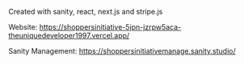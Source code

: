 Created with sanity, react, next.js and stripe.js






Website: https://shoppersinitiative-5jpn-jzrpw5aca-theuniquedeveloper1997.vercel.app/

Sanity Management: https://shoppersinitiativemanage.sanity.studio/

